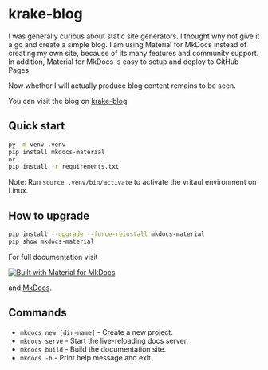 # krake-blog

I was generally curious about static site generators. I thought why not give it a go and create a simple blog.
I am using Material for MkDocs instead of creating my own site, because of its many features and community support.
In addition, Material for MkDocs is easy to setup and deploy to GitHub Pages.

Now whether I will actually produce blog content remains to be seen.

You can visit the blog on [krake-blog](https://krake747.github.io/krake-blog/)

## Quick start

```bash
py -m venv .venv
pip install mkdocs-material
or
pip install -r requirements.txt
```

Note: Run `source .venv/bin/activate` to activate the vritaul environment on Linux.

## How to upgrade

```bash
pip install --upgrade --force-reinstall mkdocs-material
pip show mkdocs-material
```

For full documentation visit

[![Built with Material for MkDocs](https://img.shields.io/badge/Material_for_MkDocs-526CFE?style=for-the-badge&logo=MaterialForMkDocs&logoColor=white)](https://squidfunk.github.io/mkdocs-material/)

and [MkDocs](https://www.mkdocs.org).

## Commands

-   `mkdocs new [dir-name]` - Create a new project.
-   `mkdocs serve` - Start the live-reloading docs server.
-   `mkdocs build` - Build the documentation site.
-   `mkdocs -h` - Print help message and exit.
